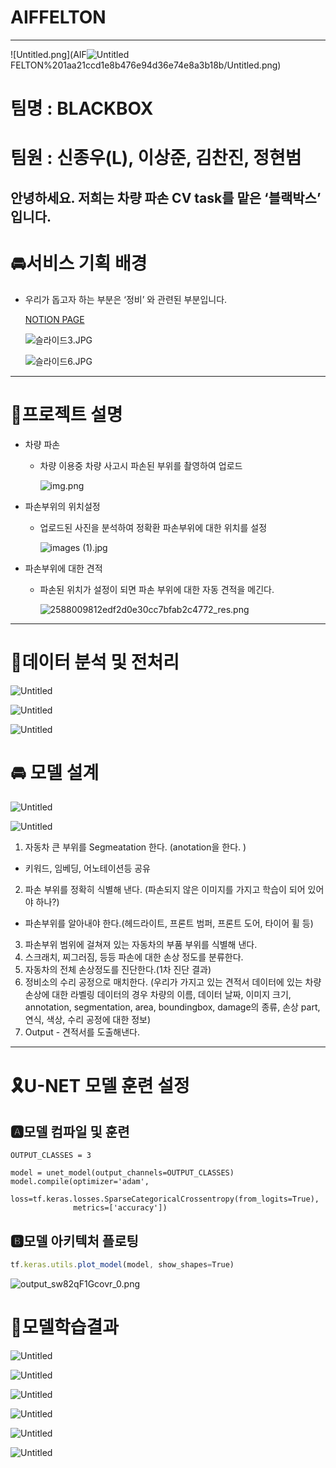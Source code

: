 # AIFFELTON

---

![Untitled.png](AIF![Untitled](https://user-images.githubusercontent.com/118962335/236109401-b387ab8c-727d-41d4-af50-5933b82a17ab.png)
FELTON%201aa21ccd1e8b476e94d36e74e8a3b18b/Untitled.png)

# **팀명 : BLACKBOX**

# **팀원 : 신종우(L), 이상준, 김찬진, 정현범**

## 안녕하세요. 저희는 차량 파손 CV task를 맡은 ‘블랙박스’ 입니다.

# 🚘서비스 기획 배경

- 우리가 돕고자 하는 부분은 ‘정비’ 와 관련된 부분입니다.
    
    [NOTION PAGE](https://www.notion.so/610eb17a479746cfa9bb517728ca52e5)
    
    ![슬라이드3.JPG](AIFFELTON%201aa21ccd1e8b476e94d36e74e8a3b18b/%25EC%258A%25AC%25EB%259D%25BC%25EC%259D%25B4%25EB%2593%259C3.jpg)
    
    ![슬라이드6.JPG](AIFFELTON%201aa21ccd1e8b476e94d36e74e8a3b18b/%25EC%258A%25AC%25EB%259D%25BC%25EC%259D%25B4%25EB%2593%259C6.jpg)
    

---

# 🎈프로젝트 설명

- 차량 파손
    - 차량 이용중 차량 사고시 파손된 부위를 촬영하여 업로드
        
        ![img.png](AIFFELTON%201aa21ccd1e8b476e94d36e74e8a3b18b/img.png)
        
- 파손부위의 위치설정
    - 업로드된 사진을 분석하여 정확환 파손부위에 대한 위치를 설정
        
        ![images (1).jpg](AIFFELTON%201aa21ccd1e8b476e94d36e74e8a3b18b/images_(1).jpg)
        
- 파손부위에 대한 견적
    - 파손된 위치가 설정이 되면 파손 부위에 대한 자동 견적을 메긴다.
        
        ![2588009812edf2d0e30cc7bfab2c4772_res.png](AIFFELTON%201aa21ccd1e8b476e94d36e74e8a3b18b/2588009812edf2d0e30cc7bfab2c4772_res.png)
        

---

# 🚧데이터 분석 및 전처리

![Untitled](AIFFELTON%201aa21ccd1e8b476e94d36e74e8a3b18b/Untitled%201.png)

![Untitled](AIFFELTON%201aa21ccd1e8b476e94d36e74e8a3b18b/Untitled%202.png)

![Untitled](AIFFELTON%201aa21ccd1e8b476e94d36e74e8a3b18b/Untitled%203.png)

# 🚘 모델 설계

![Untitled](AIFFELTON%201aa21ccd1e8b476e94d36e74e8a3b18b/Untitled%204.png)

![Untitled](AIFFELTON%201aa21ccd1e8b476e94d36e74e8a3b18b/Untitled%205.png)

1. 자동차 큰 부위를 Segmeatation 한다. (anotation을 한다. )
- 키워드, 임베딩, 어노테이션등 공유
2. 파손 부위를 정확히 식별해 낸다.
(파손되지 않은 이미지를 가지고 학습이 되어 있어야 하나?)
- 파손부위를 알아내야 한다.(헤드라이트, 프론트 범퍼, 프론트 도어, 타이어 휠 등)
3. 파손부위 범위에 걸쳐져 있는 자동차의 부품 부위를 식별해 낸다.
4. 스크래치, 찌그러짐, 등등 파손에 대한 손상 정도를 분류한다.
5. 자동차의 전체 손상정도를 진단한다.(1차 진단 결과)
6. 정비소의 수리 공정으로 매치한다. (우리가 가지고 있는 견적서 데이터에 있는 차량 손상에 대한 라벨링 데이터의 경우 차량의 이름, 데이터 날짜, 이미지 크기, annotation, segmentation, area, boundingbox, damage의 종류, 손상 part, 연식, 색상, 수리 공정에 대한 정보)
7. Output - 견적서를 도출해낸다.

---

# 🎗U-NET 모델 훈련 설정

## 🅰모델 컴파일 및 훈련

```
OUTPUT_CLASSES = 3

model = unet_model(output_channels=OUTPUT_CLASSES)
model.compile(optimizer='adam',
              loss=tf.keras.losses.SparseCategoricalCrossentropy(from_logits=True),
              metrics=['accuracy'])
```

## 🅱모델 아키텍처 플로팅

```jsx
tf.keras.utils.plot_model(model, show_shapes=True)
```

![output_sw82qF1Gcovr_0.png](AIFFELTON%201aa21ccd1e8b476e94d36e74e8a3b18b/output_sw82qF1Gcovr_0.png)

# 🌈모델학습결과

![Untitled](AIFFELTON%201aa21ccd1e8b476e94d36e74e8a3b18b/Untitled%206.png)

![Untitled](AIFFELTON%201aa21ccd1e8b476e94d36e74e8a3b18b/Untitled%207.png)

![Untitled](AIFFELTON%201aa21ccd1e8b476e94d36e74e8a3b18b/Untitled%208.png)

![Untitled](AIFFELTON%201aa21ccd1e8b476e94d36e74e8a3b18b/Untitled%209.png)

![Untitled](AIFFELTON%201aa21ccd1e8b476e94d36e74e8a3b18b/Untitled%2010.png)

![Untitled](AIFFELTON%201aa21ccd1e8b476e94d36e74e8a3b18b/Untitled%2011.png)
